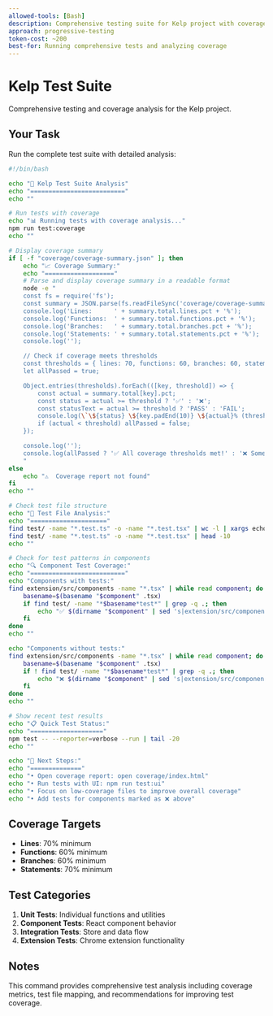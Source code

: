 ```yaml
---
allowed-tools: [Bash]
description: Comprehensive testing suite for Kelp project with coverage analysis
approach: progressive-testing
token-cost: ~200
best-for: Running comprehensive tests and analyzing coverage
---
```


# Kelp Test Suite

Comprehensive testing and coverage analysis for the Kelp project.

## Your Task

Run the complete test suite with detailed analysis:

```bash
#!/bin/bash

echo "🧪 Kelp Test Suite Analysis"
echo "=========================="
echo ""

# Run tests with coverage
echo "📊 Running tests with coverage analysis..."
npm run test:coverage
echo ""

# Display coverage summary
if [ -f "coverage/coverage-summary.json" ]; then
    echo "📈 Coverage Summary:"
    echo "==================="
    # Parse and display coverage summary in a readable format
    node -e "
    const fs = require('fs');
    const summary = JSON.parse(fs.readFileSync('coverage/coverage-summary.json', 'utf8'));
    console.log('Lines:      ' + summary.total.lines.pct + '%');
    console.log('Functions:  ' + summary.total.functions.pct + '%');
    console.log('Branches:   ' + summary.total.branches.pct + '%');
    console.log('Statements: ' + summary.total.statements.pct + '%');
    console.log('');

    // Check if coverage meets thresholds
    const thresholds = { lines: 70, functions: 60, branches: 60, statements: 70 };
    let allPassed = true;

    Object.entries(thresholds).forEach(([key, threshold]) => {
        const actual = summary.total[key].pct;
        const status = actual >= threshold ? '✅' : '❌';
        const statusText = actual >= threshold ? 'PASS' : 'FAIL';
        console.log(\`\${status} \${key.padEnd(10)} \${actual}% (threshold: \${threshold}%) - \${statusText}\`);
        if (actual < threshold) allPassed = false;
    });

    console.log('');
    console.log(allPassed ? '✅ All coverage thresholds met!' : '❌ Some coverage thresholds not met');
    "
else
    echo "⚠️  Coverage report not found"
fi
echo ""

# Check test file structure
echo "📁 Test File Analysis:"
echo "====================="
find test/ -name "*.test.ts" -o -name "*.test.tsx" | wc -l | xargs echo "Test files found:"
find test/ -name "*.test.ts" -o -name "*.test.tsx" | head -10
echo ""

# Check for test patterns in components
echo "🔍 Component Test Coverage:"
echo "=========================="
echo "Components with tests:"
find extension/src/components -name "*.tsx" | while read component; do
    basename=$(basename "$component" .tsx)
    if find test/ -name "*$basename*test*" | grep -q .; then
        echo "✅ $(dirname "$component" | sed 's|extension/src/components/||')/$(basename "$component")"
    fi
done
echo ""

echo "Components without tests:"
find extension/src/components -name "*.tsx" | while read component; do
    basename=$(basename "$component" .tsx)
    if ! find test/ -name "*$basename*test*" | grep -q .; then
        echo "❌ $(dirname "$component" | sed 's|extension/src/components/||')/$(basename "$component")"
    fi
done
echo ""

# Show recent test results
echo "📋 Quick Test Status:"
echo "===================="
npm test -- --reporter=verbose --run | tail -20
echo ""

echo "🎯 Next Steps:"
echo "=============="
echo "• Open coverage report: open coverage/index.html"
echo "• Run tests with UI: npm run test:ui"
echo "• Focus on low-coverage files to improve overall coverage"
echo "• Add tests for components marked as ❌ above"
```

## Coverage Targets

- **Lines**: 70% minimum
- **Functions**: 60% minimum
- **Branches**: 60% minimum
- **Statements**: 70% minimum

## Test Categories

1. **Unit Tests**: Individual functions and utilities
2. **Component Tests**: React component behavior
3. **Integration Tests**: Store and data flow
4. **Extension Tests**: Chrome extension functionality

## Notes

This command provides comprehensive test analysis including coverage metrics, test file mapping, and recommendations for improving test coverage.
